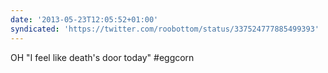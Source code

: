 ```yaml
---
date: '2013-05-23T12:05:52+01:00'
syndicated: 'https://twitter.com/roobottom/status/337524777885499393'
---
```

OH "I feel like death's door today" #eggcorn
